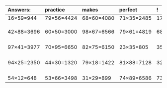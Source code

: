 | Answers: | practice | makes | perfect | ! |
| :--- | :--- | :--- | :--- | :--- |
| 16×59=944 | 79×56=4424 | 68×60=4080 | 71×35=2485 | 17×66=1122 | 
|   |   |   |   |   | 
|   |   |   |   |   | 
|   |   |   |   |   | 
| 42×88=3696 | 60×50=3000 | 98×67=6566 | 79×61=4819 | 68×77=5236 | 
|   |   |   |   |   | 
|   |   |   |   |   | 
|   |   |   |   |   | 
|   |   |   |   |   | 
| 97×41=3977 | 70×95=6650 | 82×75=6150 | 23×35=805 | 35×77=2695 | 
|   |   |   |   |   | 
|   |   |   |   |   | 
|   |   |   |   |   | 
|   |   |   |   |   | 
| 94×25=2350 | 44×30=1320 | 79×18=1422 | 81×88=7128 | 32×92=2944 | 
|   |   |   |   |   | 
|   |   |   |   |   | 
|   |   |   |   |   | 
|   |   |   |   |   | 
| 54×12=648 | 53×66=3498 | 31×29=899 | 74×89=6586 | 73×92=6716 | 

